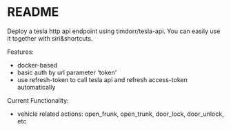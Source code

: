 # README

Deploy a tesla http api endpoint using timdorr/tesla-api. You can easily use it together with siri&shortcuts.

Features:
* docker-based
* basic auth by url parameter 'token'
* use refresh-token to call tesla api and refresh access-token automatically

Current Functionality:
* vehicle related actions: open_frunk, open_trunk, door_lock, door_unlock, etc


